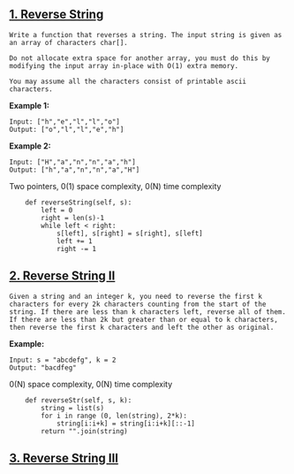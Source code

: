 ## [1. Reverse String](https://leetcode.com/problems/reverse-string/)

```
Write a function that reverses a string. The input string is given as an array of characters char[].

Do not allocate extra space for another array, you must do this by modifying the input array in-place with O(1) extra memory.

You may assume all the characters consist of printable ascii characters.
```

__Example 1:__
```
Input: ["h","e","l","l","o"]
Output: ["o","l","l","e","h"]
```
__Example 2:__
```
Input: ["H","a","n","n","a","h"]
Output: ["h","a","n","n","a","H"]
```

Two pointers, 0(1) space complexity, 0(N) time complexity

```{Python}
    def reverseString(self, s):
        left = 0
        right = len(s)-1
        while left < right:
            s[left], s[right] = s[right], s[left]
            left += 1
            right -= 1
```

## [2. Reverse String II](https://leetcode.com/problems/reverse-string-ii/)

```
Given a string and an integer k, you need to reverse the first k characters for every 2k characters counting from the start of the string. If there are less than k characters left, reverse all of them. If there are less than 2k but greater than or equal to k characters, then reverse the first k characters and left the other as original.
```
__Example:__
```
Input: s = "abcdefg", k = 2
Output: "bacdfeg"
```

0(N) space complexity, 0(N) time complexity

```{Python}
    def reverseStr(self, s, k):
        string = list(s)
        for i in range (0, len(string), 2*k):
            string[i:i+k] = string[i:i+k][::-1]
        return "".join(string)
```




## [3. Reverse String III](https://leetcode.com/problems/reverse-words-in-a-string-iii/)
